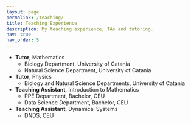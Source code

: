 ```yaml
---
layout: page
permalink: /teaching/
title: Teaching Experience
description: My teaching experience, TAs and tutoring.
nav: true
nav_order: 5
---
```


- **Tutor**, Mathematics
  - Biology Department, University of Catania
  - Natural Science Department, University of Catania
- **Tutor**, Physics
  - Biology and Natural Science Departments, University of Catania
- **Teaching Assistant**, Introduction to Mathematics
  - PPE Department, Bachelor, CEU
  - Data Science Department, Bachelor, CEU
- **Teaching Assistant**, Dynamical Systems
  - DNDS, CEU